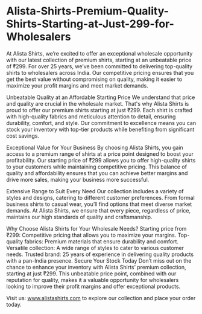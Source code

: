 # Alista-Shirts-Premium-Quality-Shirts-Starting-at-Just-299-for-Wholesalers
At Alista Shirts, we’re excited to offer an exceptional wholesale opportunity with our latest collection of premium shirts, starting at an unbeatable price of ₹299. For over 25 years, we’ve been committed to delivering top-quality shirts to wholesalers across India. Our competitive pricing ensures that you get the best value without compromising on quality, making it easier to maximize your profit margins and meet market demands.

Unbeatable Quality at an Affordable Starting Price
We understand that price and quality are crucial in the wholesale market. That's why Alista Shirts is proud to offer our premium shirts starting at just ₹299. Each shirt is crafted with high-quality fabrics and meticulous attention to detail, ensuring durability, comfort, and style. Our commitment to excellence means you can stock your inventory with top-tier products while benefiting from significant cost savings.

Exceptional Value for Your Business
By choosing Alista Shirts, you gain access to a premium range of shirts at a price point designed to boost your profitability. Our starting price of ₹299 allows you to offer high-quality shirts to your customers while maintaining competitive pricing. This balance of quality and affordability ensures that you can achieve better margins and drive more sales, making your business more successful.

Extensive Range to Suit Every Need
Our collection includes a variety of styles and designs, catering to different customer preferences. From formal business shirts to casual wear, you’ll find options that meet diverse market demands. At Alista Shirts, we ensure that every piece, regardless of price, maintains our high standards of quality and craftsmanship.

Why Choose Alista Shirts for Your Wholesale Needs?
Starting price from ₹299: Competitive pricing that allows you to maximize your margins.
Top-quality fabrics: Premium materials that ensure durability and comfort.
Versatile collection: A wide range of styles to cater to various customer needs.
Trusted brand: 25 years of experience in delivering quality products with a pan-India presence.
Secure Your Stock Today
Don’t miss out on the chance to enhance your inventory with Alista Shirts’ premium collection, starting at just ₹299. This unbeatable price point, combined with our reputation for quality, makes it a valuable opportunity for wholesalers looking to improve their profit margins and offer exceptional products.

Visit us: www.alistashirts.com to explore our collection and place your order today.


